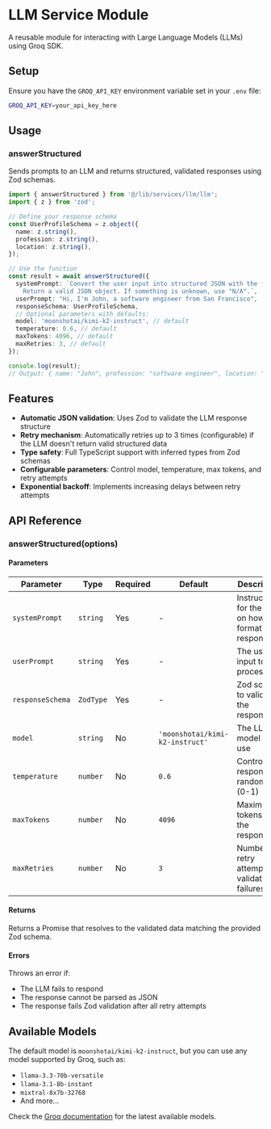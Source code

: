 # LLM Service Module

A reusable module for interacting with Large Language Models (LLMs) using Groq SDK.

## Setup

Ensure you have the `GROQ_API_KEY` environment variable set in your `.env` file:

```bash
GROQ_API_KEY=your_api_key_here
```

## Usage

### answerStructured

Sends prompts to an LLM and returns structured, validated responses using Zod schemas.

```typescript
import { answerStructured } from '@/lib/services/llm/llm';
import { z } from 'zod';

// Define your response schema
const UserProfileSchema = z.object({
  name: z.string(),
  profession: z.string(),
  location: z.string(),
});

// Use the function
const result = await answerStructured({
  systemPrompt: `Convert the user input into structured JSON with the following fields: name, profession, location.
    Return a valid JSON object. If something is unknown, use "N/A".`,
  userPrompt: "Hi, I'm John, a software engineer from San Francisco",
  responseSchema: UserProfileSchema,
  // Optional parameters with defaults:
  model: 'moonshotai/kimi-k2-instruct', // default
  temperature: 0.6, // default
  maxTokens: 4096, // default
  maxRetries: 3, // default
});

console.log(result);
// Output: { name: "John", profession: "software engineer", location: "San Francisco" }
```

## Features

- **Automatic JSON validation**: Uses Zod to validate the LLM response structure
- **Retry mechanism**: Automatically retries up to 3 times (configurable) if the LLM doesn't return valid structured data
- **Type safety**: Full TypeScript support with inferred types from Zod schemas
- **Configurable parameters**: Control model, temperature, max tokens, and retry attempts
- **Exponential backoff**: Implements increasing delays between retry attempts

## API Reference

### answerStructured(options)

#### Parameters

| Parameter | Type | Required | Default | Description |
|-----------|------|----------|---------|-------------|
| `systemPrompt` | `string` | Yes | - | Instructions for the LLM on how to format the response |
| `userPrompt` | `string` | Yes | - | The user's input to process |
| `responseSchema` | `ZodType` | Yes | - | Zod schema to validate the response |
| `model` | `string` | No | `'moonshotai/kimi-k2-instruct'` | The LLM model to use |
| `temperature` | `number` | No | `0.6` | Controls response randomness (0-1) |
| `maxTokens` | `number` | No | `4096` | Maximum tokens in the response |
| `maxRetries` | `number` | No | `3` | Number of retry attempts for validation failures |

#### Returns

Returns a Promise that resolves to the validated data matching the provided Zod schema.

#### Errors

Throws an error if:
- The LLM fails to respond
- The response cannot be parsed as JSON
- The response fails Zod validation after all retry attempts

## Available Models

The default model is `moonshotai/kimi-k2-instruct`, but you can use any model supported by Groq, such as:
- `llama-3.3-70b-versatile`
- `llama-3.1-8b-instant`
- `mixtral-8x7b-32768`
- And more...

Check the [Groq documentation](https://console.groq.com/docs/models) for the latest available models.